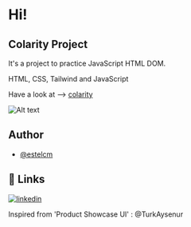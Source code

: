 # Hi! #


## Colarity Project

It's a project to practice JavaScript HTML DOM.


HTML, CSS, Tailwind and JavaScript

Have a look at --> [colarity](https://colarity.netlify.app/src/)





![Alt text](src/img/colarity.png)



## Author
- [@estelcm](https://github.com/estelcm)





## 🔗 Links

[![linkedin](https://img.shields.io/badge/linkedin-0A66C2?style=for-the-badge&logo=linkedin&logoColor=white)](www.linkedin.com/in/estel-cunill-25809411a)


Inspired from 'Product Showcase UI' : @TurkAysenur




